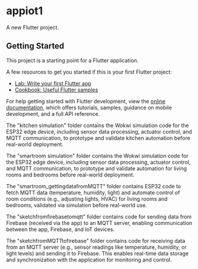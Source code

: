 # appiot1

A new Flutter project.

## Getting Started

This project is a starting point for a Flutter application.

A few resources to get you started if this is your first Flutter project:

- [Lab: Write your first Flutter app](https://docs.flutter.dev/get-started/codelab)
- [Cookbook: Useful Flutter samples](https://docs.flutter.dev/cookbook)

For help getting started with Flutter development, view the
[online documentation](https://docs.flutter.dev/), which offers tutorials,
samples, guidance on mobile development, and a full API reference.

The "kitchen simulation" folder contains the Wokwi simulation code for the ESP32 edge device, including sensor data processing, actuator control, and MQTT communication, to prototype and validate kitchen automation before real-world deployment.

The "smartroom simulation" folder contains the Wokwi simulation code for the ESP32 edge device, including sensor data processing, actuator control, and MQTT communication, to prototype and validate automation for living rooms and bedrooms before real-world deployment.

The "smartroom_gettingdatafromMQTT" folder contains ESP32 code to fetch MQTT data (temperature, humidity, light) and automate control of room conditions (e.g., adjusting lights, HVAC) for living rooms and bedrooms, validated via simulation before real-world use.

The "sketchfromfirebasetomqtt" folder contains code for sending data from Firebase (received via the app) to an MQTT server, enabling communication between the app, Firebase, and IoT devices.

The "sketchfromMQTTtofirebase" folder contains code for receiving data from an MQTT server (e.g., sensor readings like temperature, humidity, or light levels) and sending it to Firebase. This enables real-time data storage and synchronization with the application for monitoring and control.


